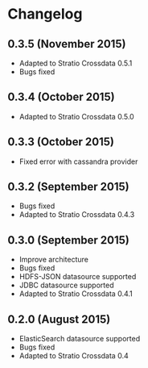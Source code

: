 # Changelog

## 0.3.5 (November 2015)

* Adapted to Stratio Crossdata 0.5.1
* Bugs fixed

## 0.3.4 (October 2015)

* Adapted to Stratio Crossdata 0.5.0

## 0.3.3 (October 2015)

* Fixed error with cassandra provider

## 0.3.2 (September 2015)

* Bugs fixed
* Adapted to Stratio Crossdata 0.4.3

## 0.3.0 (September 2015)

* Improve architecture
* Bugs fixed
* HDFS-JSON datasource supported
* JDBC datasource supported
* Adapted to Stratio Crossdata 0.4.1

## 0.2.0 (August 2015)

  * ElasticSearch datasource supported
  * Bugs fixed
  * Adapted to Stratio Crossdata 0.4


